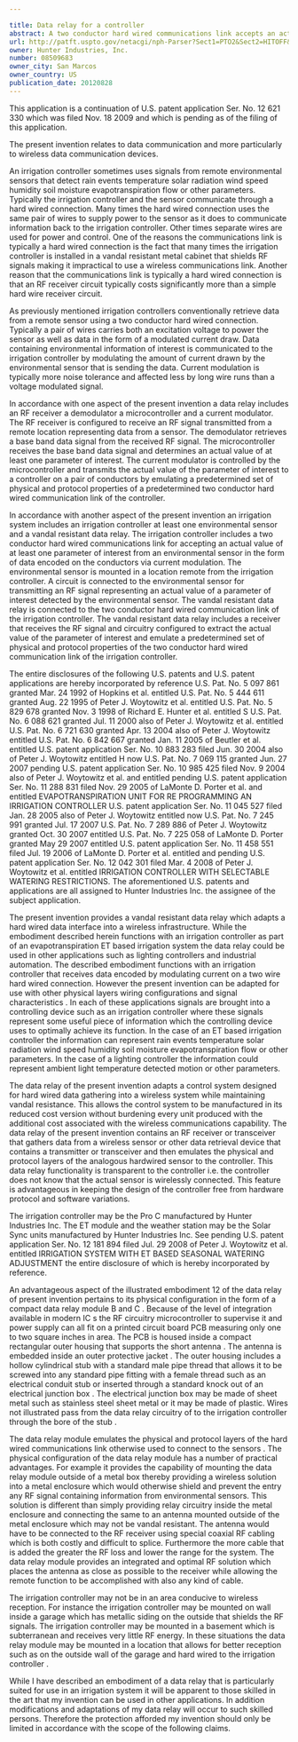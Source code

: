 ```yaml
---

title: Data relay for a controller
abstract: A two conductor hard wired communications link accepts an actual value of at least one parameter of interest from an environmental sensor in the form of data encoded on the conductors via current modulation. The sensor is mounted in location remote from an irrigation controller. A circuit connected to the sensor transmits an RF signal representing an actual value of a parameter of interest detected by the sensor. A data relay is connected to the hard wired communication link of the irrigation controller. The data relay includes a receiver that receives the RF signal, and circuitry configured to extract the actual value of the parameter of interest and emulate a predetermined set of physical and protocol properties of the hard wired communication link of the irrigation controller.
url: http://patft.uspto.gov/netacgi/nph-Parser?Sect1=PTO2&Sect2=HITOFF&p=1&u=%2Fnetahtml%2FPTO%2Fsearch-adv.htm&r=1&f=G&l=50&d=PALL&S1=08509683&OS=08509683&RS=08509683
owner: Hunter Industries, Inc.
number: 08509683
owner_city: San Marcos
owner_country: US
publication_date: 20120828
---
```

This application is a continuation of U.S. patent application Ser. No. 12 621 330 which was filed Nov. 18 2009 and which is pending as of the filing of this application.

The present invention relates to data communication and more particularly to wireless data communication devices.

An irrigation controller sometimes uses signals from remote environmental sensors that detect rain events temperature solar radiation wind speed humidity soil moisture evapotranspiration flow or other parameters. Typically the irrigation controller and the sensor communicate through a hard wired connection. Many times the hard wired connection uses the same pair of wires to supply power to the sensor as it does to communicate information back to the irrigation controller. Other times separate wires are used for power and control. One of the reasons the communications link is typically a hard wired connection is the fact that many times the irrigation controller is installed in a vandal resistant metal cabinet that shields RF signals making it impractical to use a wireless communications link. Another reason that the communications link is typically a hard wired connection is that an RF receiver circuit typically costs significantly more than a simple hard wire receiver circuit.

As previously mentioned irrigation controllers conventionally retrieve data from a remote sensor using a two conductor hard wired connection. Typically a pair of wires carries both an excitation voltage to power the sensor as well as data in the form of a modulated current draw. Data containing environmental information of interest is communicated to the irrigation controller by modulating the amount of current drawn by the environmental sensor that is sending the data. Current modulation is typically more noise tolerance and affected less by long wire runs than a voltage modulated signal.

In accordance with one aspect of the present invention a data relay includes an RF receiver a demodulator a microcontroller and a current modulator. The RF receiver is configured to receive an RF signal transmitted from a remote location representing data from a sensor. The demodulator retrieves a base band data signal from the received RF signal. The microcontroller receives the base band data signal and determines an actual value of at least one parameter of interest. The current modulator is controlled by the microcontroller and transmits the actual value of the parameter of interest to a controller on a pair of conductors by emulating a predetermined set of physical and protocol properties of a predetermined two conductor hard wired communication link of the controller.

In accordance with another aspect of the present invention an irrigation system includes an irrigation controller at least one environmental sensor and a vandal resistant data relay. The irrigation controller includes a two conductor hard wired communications link for accepting an actual value of at least one parameter of interest from an environmental sensor in the form of data encoded on the conductors via current modulation. The environmental sensor is mounted in a location remote from the irrigation controller. A circuit is connected to the environmental sensor for transmitting an RF signal representing an actual value of a parameter of interest detected by the environmental sensor. The vandal resistant data relay is connected to the two conductor hard wired communication link of the irrigation controller. The vandal resistant data relay includes a receiver that receives the RF signal and circuitry configured to extract the actual value of the parameter of interest and emulate a predetermined set of physical and protocol properties of the two conductor hard wired communication link of the irrigation controller.

The entire disclosures of the following U.S. patents and U.S. patent applications are hereby incorporated by reference U.S. Pat. No. 5 097 861 granted Mar. 24 1992 of Hopkins et al. entitled U.S. Pat. No. 5 444 611 granted Aug. 22 1995 of Peter J. Woytowitz et al. entitled U.S. Pat. No. 5 829 678 granted Nov. 3 1998 of Richard E. Hunter et al. entitled S U.S. Pat. No. 6 088 621 granted Jul. 11 2000 also of Peter J. Woytowitz et al. entitled U.S. Pat. No. 6 721 630 granted Apr. 13 2004 also of Peter J. Woytowitz entitled U.S. Pat. No. 6 842 667 granted Jan. 11 2005 of Beutler et al. entitled U.S. patent application Ser. No. 10 883 283 filed Jun. 30 2004 also of Peter J. Woytowitz entitled H now U.S. Pat. No. 7 069 115 granted Jun. 27 2007 pending U.S. patent application Ser. No. 10 985 425 filed Nov. 9 2004 also of Peter J. Woytowitz et al. and entitled pending U.S. patent application Ser. No. 11 288 831 filed Nov. 29 2005 of LaMonte D. Porter et al. and entitled EVAPOTRANSPIRATION UNIT FOR RE PROGRAMMING AN IRRIGATION CONTROLLER U.S. patent application Ser. No. 11 045 527 filed Jan. 28 2005 also of Peter J. Woytowitz entitled now U.S. Pat. No. 7 245 991 granted Jul. 17 2007 U.S. Pat. No. 7 289 886 of Peter J. Woytowitz granted Oct. 30 2007 entitled U.S. Pat. No. 7 225 058 of LaMonte D. Porter granted May 29 2007 entitled U.S. patent application Ser. No. 11 458 551 filed Jul. 19 2006 of LaMonte D. Porter et al. entitled and pending U.S. patent application Ser. No. 12 042 301 filed Mar. 4 2008 of Peter J. Woytowitz et al. entitled IRRIGATION CONTROLLER WITH SELECTABLE WATERING RESTRICTIONS. The aforementioned U.S. patents and applications are all assigned to Hunter Industries Inc. the assignee of the subject application.

The present invention provides a vandal resistant data relay which adapts a hard wired data interface into a wireless infrastructure. While the embodiment described herein functions with an irrigation controller as part of an evapotranspiration ET based irrigation system the data relay could be used in other applications such as lighting controllers and industrial automation. The described embodiment functions with an irrigation controller that receives data encoded by modulating current on a two wire hard wired connection. However the present invention can be adapted for use with other physical layers wiring configurations and signal characteristics . In each of these applications signals are brought into a controlling device such as an irrigation controller where these signals represent some useful piece of information which the controlling device uses to optimally achieve its function. In the case of an ET based irrigation controller the information can represent rain events temperature solar radiation wind speed humidity soil moisture evapotranspiration flow or other parameters. In the case of a lighting controller the information could represent ambient light temperature detected motion or other parameters.

The data relay of the present invention adapts a control system designed for hard wired data gathering into a wireless system while maintaining vandal resistance. This allows the control system to be manufactured in its reduced cost version without burdening every unit produced with the additional cost associated with the wireless communications capability. The data relay of the present invention contains an RF receiver or transceiver that gathers data from a wireless sensor or other data retrieval device that contains a transmitter or transceiver and then emulates the physical and protocol layers of the analogous hardwired sensor to the controller. This data relay functionality is transparent to the controller i.e. the controller does not know that the actual sensor is wirelessly connected. This feature is advantageous in keeping the design of the controller free from hardware protocol and software variations.

The irrigation controller may be the Pro C manufactured by Hunter Industries Inc. The ET module and the weather station may be the Solar Sync units manufactured by Hunter Industries Inc. See pending U.S. patent application Ser. No. 12 181 894 filed Jul. 29 2008 of Peter J. Woytowitz et al. entitled IRRIGATION SYSTEM WITH ET BASED SEASONAL WATERING ADJUSTMENT the entire disclosure of which is hereby incorporated by reference.

An advantageous aspect of the illustrated embodiment 12 of the data relay of present invention pertains to its physical configuration in the form of a compact data relay module B and C . Because of the level of integration available in modern IC s the RF circuitry microcontroller to supervise it and power supply can all fit on a printed circuit board PCB measuring only one to two square inches in area. The PCB is housed inside a compact rectangular outer housing that supports the short antenna . The antenna is embedded inside an outer protective jacket . The outer housing includes a hollow cylindrical stub with a standard male pipe thread that allows it to be screwed into any standard pipe fitting with a female thread such as an electrical conduit stub or inserted through a standard knock out of an electrical junction box . The electrical junction box may be made of sheet metal such as stainless steel sheet metal or it may be made of plastic. Wires not illustrated pass from the data relay circuitry of to the irrigation controller through the bore of the stub .

The data relay module emulates the physical and protocol layers of the hard wired communications link otherwise used to connect to the sensors . The physical configuration of the data relay module has a number of practical advantages. For example it provides the capability of mounting the data relay module outside of a metal box thereby providing a wireless solution into a metal enclosure which would otherwise shield and prevent the entry any RF signal containing information from environmental sensors. This solution is different than simply providing relay circuitry inside the metal enclosure and connecting the same to an antenna mounted outside of the metal enclosure which may not be vandal resistant. The antenna would have to be connected to the RF receiver using special coaxial RF cabling which is both costly and difficult to splice. Furthermore the more cable that is added the greater the RF loss and lower the range for the system. The data relay module provides an integrated and optimal RF solution which places the antenna as close as possible to the receiver while allowing the remote function to be accomplished with also any kind of cable.

The irrigation controller may not be in an area conducive to wireless reception. For instance the irrigation controller may be mounted on wall inside a garage which has metallic siding on the outside that shields the RF signals. The irrigation controller may be mounted in a basement which is subterranean and receives very little RF energy. In these situations the data relay module may be mounted in a location that allows for better reception such as on the outside wall of the garage and hard wired to the irrigation controller .

While I have described an embodiment of a data relay that is particularly suited for use in an irrigation system it will be apparent to those skilled in the art that my invention can be used in other applications. In addition modifications and adaptations of my data relay will occur to such skilled persons. Therefore the protection afforded my invention should only be limited in accordance with the scope of the following claims.

